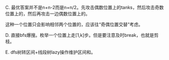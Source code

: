 C. 最优答案并不是n+n-2而是n+n/2。先攻击偶数位置上的tanks，然后攻击奇数位置上的，然后再攻击一边偶数位置上的。

   这种一个位置只会影响相邻两个位置的，应该往“奇偶位置交替”考虑。
   
D. 直接bfs爆搜。枚举一个位置上走[1,k]步。但是要注意及时break，也就是剪枝。

E. dfs树转区间+线段树lazy操作维护区间和。
